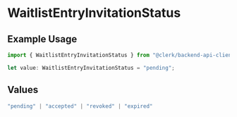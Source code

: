 # WaitlistEntryInvitationStatus

## Example Usage

```typescript
import { WaitlistEntryInvitationStatus } from "@clerk/backend-api-client/models/components";

let value: WaitlistEntryInvitationStatus = "pending";
```

## Values

```typescript
"pending" | "accepted" | "revoked" | "expired"
```